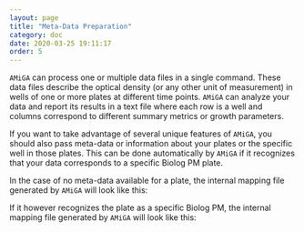 ```yaml
---
layout: page
title: "Meta-Data Preparation"
category: doc
date: 2020-03-25 19:11:17
order: 5
---
```


`AMiGA` can process one or multiple data files in a single command. These data files describe the optical density (or any other unit of measurement) in wells of one or more plates at different time points. `AMiGA` can analyze your data and report its results in a text file where each row is a well and columns correspond to different summary metrics or growth parameters.

If you want to take advantage of several unique features of `AMiGA`, you should also pass meta-data or information about your plates or the specific well in those plates. This can be done automatically by `AMiGA` if it recognizes that your data corresponds to a specific Biolog PM plate.

In the case of no meta-data available for a plate, the internal mapping file generated by `AMiGA` will look like this:


If it however recognizes the plate as a specific Biolog PM, the internal mapping file generated by `AMiGA` will look like this:
